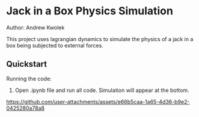 # Jack in a Box Physics Simulation
Author: Andrew Kwolek

This project uses lagrangian dynamics to simulate the physics of a jack in a box being subjected to external forces. 

## Quickstart
Running the code:
1. Open .ipynb file and run all code. Simulation will appear at the bottom.

  https://github.com/user-attachments/assets/e66b5caa-1a65-4d36-b9e2-0425280a78a8
